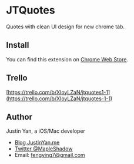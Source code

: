 # JTQuotes

Quotes with clean UI design for new chrome tab.

## Install

You can find this extension on [Chrome Web Store](https://chrome.google.com/webstore/detail/jtquotes-start-page/gkbaceebanpgdmiigkfkebjkfkokfnbd).

## Trello

[https://trello.com/b/XIoyLZaN/jtquotes1-1](https://trello.com/b/XIoyLZaN/jtquotes-1-1)

## Author

Justin Yan, a iOS/Mac developer

- [Blog JustinYan.me](http://justinyan.me)
- [Twitter @MapleShadow](https://twitter.com/MapleShadow)
- Email: fengying7@gmail.com